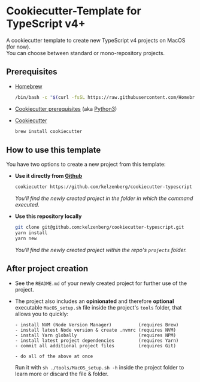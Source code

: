 # Cookiecutter-Template for TypeScript v4+

A cookiecutter template to create new TypeScript v4 projects on MacOS (for now).  
You can choose between standard or mono-repository projects.

## Prerequisites

- [Homebrew](https://brew.sh/)
  ```sh
  /bin/bash -c "$(curl -fsSL https://raw.githubusercontent.com/Homebrew/install/HEAD/install.sh)"
  ```
- [Cookiecutter prerequisites](https://cookiecutter.readthedocs.io/en/stable/installation.html#prerequisites) (aka [Python3](https://www.python.org/downloads/macos/))

- [Cookiecutter](https://cookiecutter.readthedocs.io/en/stable/installation.html)
  ```sh
  brew install cookiecutter
  ```

## How to use this template

You have two options to create a new project from this template:

- **Use it directly from [Github](https://github.com/kelzenberg/cookiecutter-typescript)**

  ```sh
  cookiecutter https://github.com/kelzenberg/cookiecutter-typescript
  ```

  _You'll find the newly created project in the folder in which the command executed._

- **Use this repository locally**

  ```sh
  git clone git@github.com:kelzenberg/cookiecutter-typescript.git
  yarn install
  yarn new
  ```

  _You'll find the newly created project within the repo's `projects` folder._

## After project creation

- See the `README.md` of your newly created project for further use of the project.

- The project also includes an **opinionated** and therefore **optional** executable `MacOS_setup.sh` file inside the project's `tools` folder, that allows you to quickly:

  ```
  - install NVM (Node Version Manager)          (requires Brew)
  - install latest Node version & create .nvmrc (requires NVM)
  - install Yarn globally                       (requires NPM)
  - install latest project dependencies         (requires Yarn)
  - commit all additional project files         (requires Git)

  - do all of the above at once
  ```
  Run it with `sh ./tools/MacOS_setup.sh -h` inside the project folder to learn more or discard the file & folder.
